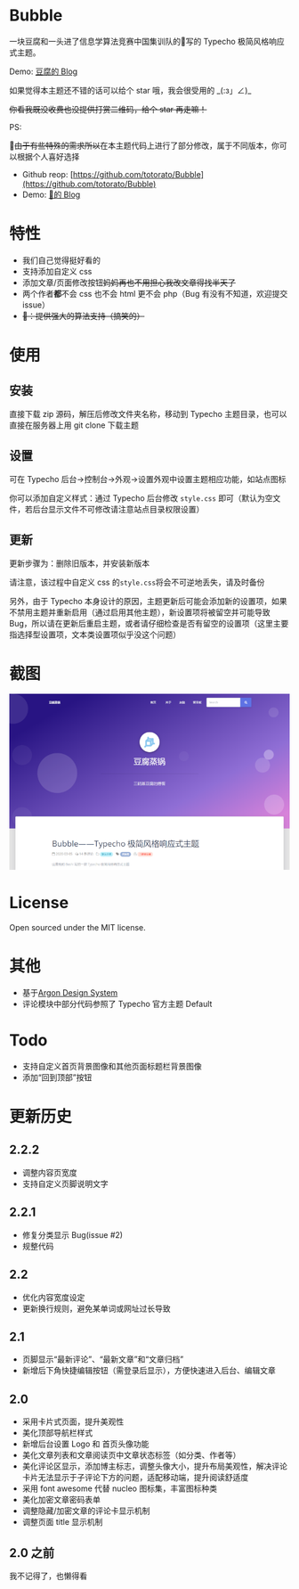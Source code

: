 # Bubble

一块豆腐和一头进了信息学算法竞赛中国集训队的🐷写的 Typecho 极简风格响应式主题。

Demo:  [豆腐的 Blog](https://tntofu.com/)

如果觉得本主题还不错的话可以给个 star 哦，我会很受用的 \_(:з」∠)\_

~~你看我既没收费也没提供打赏二维码，给个 star 再走嘛！~~

PS:

🐷~~由于有些特殊的需求所以~~在本主题代码上进行了部分修改，属于不同版本，你可以根据个人喜好选择

+ Github reop: [https://github.com/totorato/Bubble](https://github.com/totorato/Bubble)
+ Demo: [🐷的 Blog](http://www.whalemaid.xyz/)

# 特性

+ 我们自己觉得挺好看的
+ 支持添加自定义 css
+ 添加文章/页面修改按钮~~妈妈再也不用担心我改文章得找半天了~~
+ 两个作者**都**不会 css 也不会 html 更不会 php（Bug 有没有不知道，欢迎提交 issue）
+ ~~🐷：提供强大的算法支持（搞笑的）~~

# 使用
## 安装

直接下载 zip 源码，解压后修改文件夹名称，移动到 Typecho 主题目录，也可以直接在服务器上用 git clone 下载主题

## 设置

可在 Typecho 后台->控制台->外观->设置外观中设置主题相应功能，如站点图标

你可以添加自定义样式：通过 Typecho 后台修改 `style.css` 即可（默认为空文件，若后台显示文件不可修改请注意站点目录权限设置）

## 更新

更新步骤为：删除旧版本，并安装新版本

请注意，该过程中自定义 css 的`style.css`将会不可逆地丢失，请及时备份

另外，由于 Typecho 本身设计的原因，主题更新后可能会添加新的设置项，如果不禁用主题并重新启用（通过启用其他主题），新设置项将被留空并可能导致 Bug，所以请在更新后重启主题，或者请仔细检查是否有留空的设置项（这里主要指选择型设置项，文本类设置项似乎没这个问题）

# 截图

![](screenshot.png)

# License

Open sourced under the MIT license.

# 其他

+ 基于[Argon Design System](https://www.creative-tim.com/product/argon-design-system)
+ 评论模块中部分代码参照了 Typecho 官方主题 Default

# Todo

+ 支持自定义首页背景图像和其他页面标题栏背景图像
+ 添加“回到顶部”按钮

# 更新历史
## 2.2.2

+ 调整内容页宽度
+ 支持自定义页脚说明文字

## 2.2.1

+ 修复分类显示 Bug(issue #2)
+ 规整代码

## 2.2

+ 优化内容宽度设定
+ 更新换行规则，避免某单词或网址过长导致

## 2.1

+ 页脚显示“最新评论”、“最新文章”和“文章归档”
+ 新增后下角快捷编辑按钮（需登录后显示），方便快速进入后台、编辑文章

## 2.0

+ 采用卡片式页面，提升美观性
+ 美化顶部导航栏样式
+ 新增后台设置 Logo 和 首页头像功能
+ 美化文章列表和文章阅读页中文章状态标签（如分类、作者等）
+ 美化评论区显示，添加博主标志，调整头像大小，提升布局美观性，解决评论卡片无法显示于子评论下方的问题，适配移动端，提升阅读舒适度
+ 采用 font awesome 代替 nucleo 图标集，丰富图标种类
+ 美化加密文章密码表单
+ 调整隐藏/加密文章的评论卡显示机制
+ 调整页面 title 显示机制

## 2.0 之前

我不记得了，也懒得看
